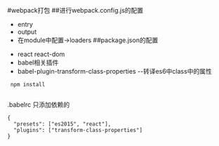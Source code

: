 #webpack打包
##进行webpack.config.js的配置
+ entry
+ output
+ 在module中配置->loaders
##package.json的配置
* react react-dom
* babel相关插件
* babel-plugin-transform-class-properties  --转译es6中class中的属性
```
 npm install
 
```
.babelrc 只添加依赖的
```
{
  "presets": ["es2015", "react"],
  "plugins": ["transform-class-properties"]
}
```

